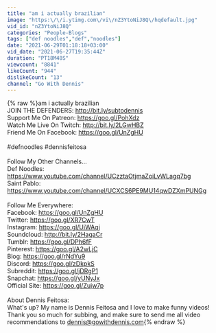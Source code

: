 ```yaml
---
title: "am i actually brazilian"
image: "https:\/\/i.ytimg.com\/vi\/nZ3YtoNiJ8Q\/hqdefault.jpg"
vid_id: "nZ3YtoNiJ8Q"
categories: "People-Blogs"
tags: ["def noodles","def","noodles"]
date: "2021-06-29T01:18:18+03:00"
vid_date: "2021-06-27T19:35:44Z"
duration: "PT18M48S"
viewcount: "8841"
likeCount: "944"
dislikeCount: "13"
channel: "Go With Dennis"
---
```

{% raw %}am i actually brazilian<br />JOIN THE DEFENDERS: <a rel="nofollow" target="blank" href="http://bit.ly/subtodennis">http://bit.ly/subtodennis</a><br />Support Me On Patreon: <a rel="nofollow" target="blank" href="https://goo.gl/PohXdz">https://goo.gl/PohXdz</a><br />Watch Me Live On Twitch: <a rel="nofollow" target="blank" href="http://bit.ly/2LGwHBZ">http://bit.ly/2LGwHBZ</a><br />Friend Me On Facebook: <a rel="nofollow" target="blank" href="https://goo.gl/UnZgHU">https://goo.gl/UnZgHU</a><br /><br />#defnoodles #dennisfeitosa<br /><br />Follow My Other Channels...<br />Def Noodles: <a rel="nofollow" target="blank" href="https://www.youtube.com/channel/UCzztaOtjmaZoiLvWLagq7bg">https://www.youtube.com/channel/UCzztaOtjmaZoiLvWLagq7bg</a><br />Saint Pablo: <a rel="nofollow" target="blank" href="https://www.youtube.com/channel/UCXCS6PE9MU14qwDZXmPUNGg">https://www.youtube.com/channel/UCXCS6PE9MU14qwDZXmPUNGg</a><br /><br />Follow Me Everywhere:<br />Facebook: <a rel="nofollow" target="blank" href="https://goo.gl/UnZgHU">https://goo.gl/UnZgHU</a><br />Twitter: <a rel="nofollow" target="blank" href="https://goo.gl/XR7CwT">https://goo.gl/XR7CwT</a><br />Instagram: <a rel="nofollow" target="blank" href="https://goo.gl/UiWAqj">https://goo.gl/UiWAqj</a><br />Soundcloud: <a rel="nofollow" target="blank" href="http://bit.ly/2HagaCr">http://bit.ly/2HagaCr</a><br />Tumblr: <a rel="nofollow" target="blank" href="https://goo.gl/DPh6fF">https://goo.gl/DPh6fF</a><br />Pinterest: <a rel="nofollow" target="blank" href="https://goo.gl/A2wLjC">https://goo.gl/A2wLjC</a><br />Blog: <a rel="nofollow" target="blank" href="https://goo.gl/rNdYu9">https://goo.gl/rNdYu9</a><br />Discord: <a rel="nofollow" target="blank" href="https://goo.gl/zDkpkS">https://goo.gl/zDkpkS</a><br />Subreddit: <a rel="nofollow" target="blank" href="https://goo.gl/jDRgP1">https://goo.gl/jDRgP1</a><br />Snapchat: <a rel="nofollow" target="blank" href="https://goo.gl/yUNyJx">https://goo.gl/yUNyJx</a><br />Official Site: <a rel="nofollow" target="blank" href="https://goo.gl/Zujw7p">https://goo.gl/Zujw7p</a><br /><br />About Dennis Feitosa:<br />What's up? My name is Dennis Feitosa and I love to make funny videos! Thank you so much for subbing, and make sure to send me all video recommendations to dennis@gowithdennis.com{% endraw %}
